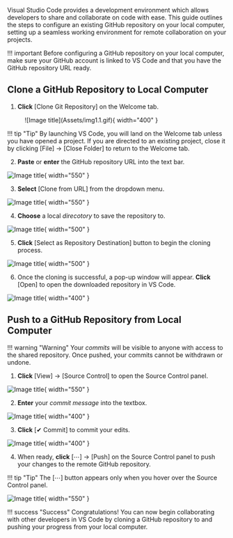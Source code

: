 Visual Studio Code provides a development environment which allows developers to share and collaborate on code with ease. This guide outlines the steps to configure an existing GitHub repository on your local computer, setting up a seamless working environment for remote collaboration on your projects.

!!! important
    Before configuring a GitHub repository on your local computer, make sure your GitHub account is linked to VS Code and that you have the GitHub repository URL ready.


## Clone a GitHub Repository to Local Computer

1. **Click** [Clone Git Repository] on the Welcome tab.

<figure markdown="span">
![Image title](Assets/img1.1.gif){ width="400" }
</figure>

!!! tip "Tip"
    By launching VS Code, you will land on the Welcome tab unless you have opened a project. If you are directed to an existing project, close it by clicking [File] → [Close Folder] to return to the Welcome tab.

2. **Paste** or **enter** the GitHub repository URL into the text bar.

![Image title](Assets/img1.2.gif){ width="550" }

3. **Select** [Clone from URL] from the dropdown menu.

![Image title](Assets/img1.3.gif){ width="550" }

4. **Choose** a local <i>direcotory</i> to save the repository to.

![Image title](Assets/img1.4.gif){ width="500" }

5. **Click** [Select as Repository Destination] button to begin the cloning process.

![Image title](Assets/img1.5.gif){ width="500" }

6. Once the cloning is successful, a pop-up window will appear. **Click** [Open] to open the downloaded repository in VS Code.

![Image title](Assets/img1.6.gif){ width="400" }


## Push to a GitHub Repository from Local Computer

!!! warning "Warning"
    Your <i>commits</i> will be visible to anyone with access to the shared repository. Once pushed, your commits cannot be withdrawn or undone.

1. **Click** [View] → [Source Control] to open the Source Control panel.

![Image title](Assets/img1.7.gif){ width="550" }

2. **Enter** your <i>commit message</i> into the textbox. 

![Image title](Assets/img1.8.gif){ width="400" }

3. **Click** [✔ Commit] to commit your edits.

![Image title](Assets/img1.9.gif){ width="400" }

4. When ready, **click** [⋯] → [Push] on the Source Control panel to push your changes to the remote GitHub repository.

!!! tip "Tip"
    The [⋯] button appears only when you hover over the Source Control panel.

![Image title](Assets/img1.10.gif){ width="550" }

!!! success "Success"
    Congratulations! You can now begin collaborating with other developers in VS Code by cloning a GitHub repository to and pushing your progress from your local computer.